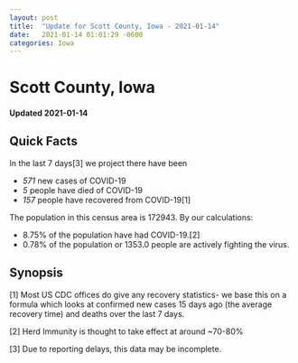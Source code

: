 ```yaml
---
layout: post
title:  "Update for Scott County, Iowa - 2021-01-14"
date:   2021-01-14 01:01:29 -0600
categories: Iowa
---
```


# Scott County, Iowa
#### Updated 2021-01-14

## Quick Facts

In the last 7 days[3] we project there have been
- *571* new cases of COVID-19
- *5* people have died of COVID-19
- *157* people have recovered from COVID-19[1]

The population in this census area is 172943. By our calculations:
- 8.75% of the population have had COVID-19.[2]
- 0.78% of the population or 1353.0 people are actively fighting the virus.

## Synopsis




[1] Most US CDC offices do give any recovery statistics- we base this on a formula which looks at confirmed new cases
15 days ago (the average recovery time) and deaths over the last 7 days.

[2] Herd Immunity is thought to take effect at around ~70-80%

[3] Due to reporting delays, this data may be incomplete.
 
    